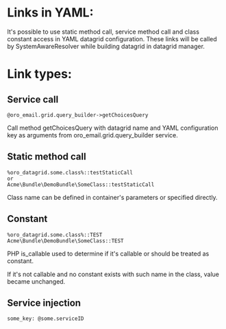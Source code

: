 Links in YAML:
=======
It's possible to use static method call, service method call and class constant access in YAML datagrid configuration.
These links will be called by SystemAwareResolver while building datagrid in datagrid manager.

Link types:
==========

Service call
-----
```
@oro_email.grid.query_builder->getChoicesQuery
```
Call method getChoicesQuery with datagrid name and YAML configuration key as arguments from oro_email.grid.query_builder service.

Static method call
-----
```
%oro_datagrid.some.class%::testStaticCall
or
Acme\Bundle\DemoBundle\SomeClass::testStaticCall
```
Class name can be defined in container's parameters or specified directly.

Constant
----
```
%oro_datagrid.some.class%::TEST
Acme\Bundle\DemoBundle\SomeClass::TEST
```
PHP is_callable used to determine if it's callable or should be treated as constant.

If it's not callable and no constant exists with such name in the class, value became unchanged.

Service injection
-----
```
some_key: @some.serviceID
```